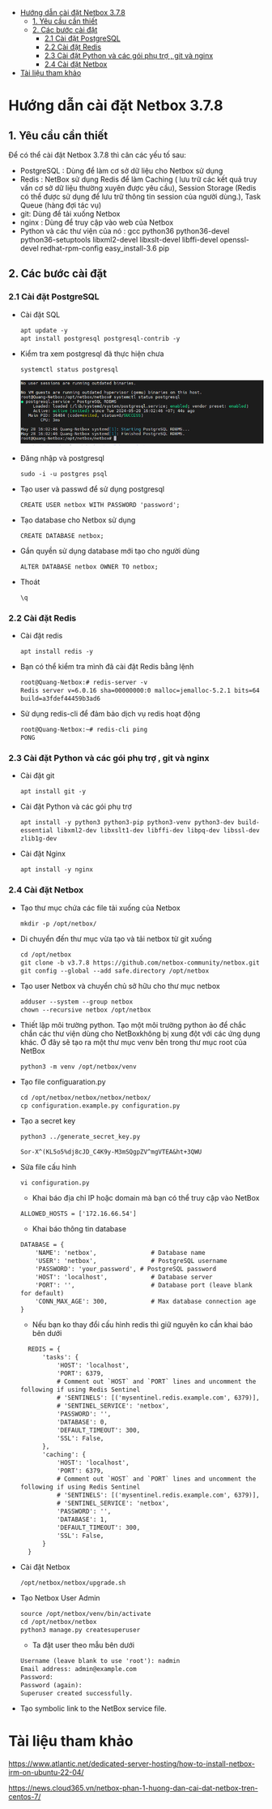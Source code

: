 - [Hướng dẫn cài đặt Netbox 3.7.8](#hướng-dẫn-cài-đặt-netbox-378)
  - [1. Yêu cầu cần thiết](#1-yêu-cầu-cần-thiết)
  - [2. Các bước cài đặt](#2-các-bước-cài-đặt)
    - [2.1 Cài đặt PostgreSQL](#21-cài-đặt-postgresql)
    - [2.2 Cài đặt Redis](#22-cài-đặt-redis)
    - [2.3 Cài đặt Python và các gói phụ trợ , git và nginx](#23-cài-đặt-python-và-các-gói-phụ-trợ--git-và-nginx)
    - [2.4 Cài đặt Netbox](#24-cài-đặt-netbox)
- [Tài liệu tham khảo](#tài-liệu-tham-khảo)
# Hướng dẫn cài đặt Netbox 3.7.8
## 1. Yêu cầu cần thiết
Để có thể cài đặt Netbox 3.7.8 thì cân các yếu tố sau:
- PostgreSQL : Dùng để làm cơ sở dữ liệu cho Netbox sử dụng
- Redis : NetBox sử dụng Redis để làm Caching ( lưu trữ các kết quả truy vấn cơ sở dữ liệu thường xuyên được yêu cầu), Session Storage (Redis có thể được sử dụng để lưu trữ thông tin session của người dùng.), Task Queue (hàng đợi tác vụ)
- git: Dùng để tải xuống Netbox
- nginx : Dùng để truy cập vào web của Netbox
- Python và các thư viện của nó : gcc python36 python36-devel python36-setuptools libxml2-devel libxslt-devel libffi-devel openssl-devel redhat-rpm-config
easy_install-3.6 pip
## 2. Các bước cài đặt
### 2.1 Cài đặt PostgreSQL
- Cài đặt SQL
    ```
    apt update -y
    apt install postgresql postgresql-contrib -y
    ```
- Kiểm tra xem postgresql đã thực hiện chưa
  ```
  systemctl status postgresql
  ```
  ![](../anh/Screenshot_40.png)

- Đăng nhập và postgresql
  ```
  sudo -i -u postgres psql
  ```
- Tạo user và passwd để sử dụng postgresql
  ```
  CREATE USER netbox WITH PASSWORD 'password';
  ```
- Tạo database cho Netbox sử dụng
  ```
  CREATE DATABASE netbox;
  ```
- Gắn quyền sử dụng database mới tạo cho người dùng
  ```
  ALTER DATABASE netbox OWNER TO netbox;
  ```
- Thoát
  ```
  \q
  ```
### 2.2 Cài đặt Redis
- Cài đặt redis
  ```
  apt install redis -y
  ```
- Bạn có thể kiểm tra mình đã cài đặt Redis bằng lệnh
  ```
  root@Quang-Netbox:# redis-server -v
  Redis server v=6.0.16 sha=00000000:0 malloc=jemalloc-5.2.1 bits=64 build=a3fdef44459b3ad6
  ```
- Sử dụng redis-cli để đảm bảo dịch vụ redis hoạt động
  ```
  root@Quang-Netbox:~# redis-cli ping
  PONG
  ```
### 2.3 Cài đặt Python và các gói phụ trợ , git và nginx
- Cài đặt git
  ```
  apt install git -y
  ```
- Cài đặt Python và các gói phụ trợ
  ```
  apt install -y python3 python3-pip python3-venv python3-dev build-essential libxml2-dev libxslt1-dev libffi-dev libpq-dev libssl-dev zlib1g-dev
  ```
- Cài đặt Nginx
  ```
  apt install -y nginx
  ```
### 2.4 Cài đặt Netbox
- Tạo thư mục chứa các file tải xuống của Netbox
  ```
  mkdir -p /opt/netbox/
  ```
- Di chuyển đến thư mục vừa tạo và tải netbox từ git xuống
  ```
  cd /opt/netbox
  git clone -b v3.7.8 https://github.com/netbox-community/netbox.git
  git config --global --add safe.directory /opt/netbox
  ```
- Tạo user Netbox và chuyển chủ sở hữu cho thư mục netbox
  ```
  adduser --system --group netbox
  chown --recursive netbox /opt/netbox
  ```
- Thiết lập môi trường python. Tạo một môi trường python ảo để chắc chắn các thư viện dùng cho NetBoxkhông bị xung đột với các ứng dụng khác. Ở đây sẽ tạo ra một thư mục venv bên trong thư mục root của NetBox
  ```
  python3 -m venv /opt/netbox/venv
  ```
- Tạo file configuaration.py
  ```
  cd /opt/netbox/netbox/netbox/netbox/
  cp configuration.example.py configuration.py
  ```
- Tạo a secret key
  ```
  python3 ../generate_secret_key.py
  ```
  ```
  Sor-X^(KL5o5%dj8cJD_C4K9y-M3mSQgpZV^mgVTEA&ht+3QWU
  ```
- Sửa file cấu hình 
  ```
  vi configuration.py
  ```
  - Khai báo địa chỉ IP hoặc domain mà bạn có thể truy cập vào NetBox
  ```
  ALLOWED_HOSTS = ['172.16.66.54']
  ```
  - Khai báo thông tin database
  ```
  DATABASE = {
      'NAME': 'netbox',               # Database name
      'USER': 'netbox',               # PostgreSQL username
      'PASSWORD': 'your_password', # PostgreSQL password
      'HOST': 'localhost',            # Database server
      'PORT': '',                     # Database port (leave blank for default)
      'CONN_MAX_AGE': 300,            # Max database connection age
  }
  ```
  - Nếu bạn ko thay đổi cấu hình redis thì giữ nguyên ko cần khai báo bên dưới
  ```
    REDIS = {
        'tasks': {
            'HOST': 'localhost',
            'PORT': 6379,
            # Comment out `HOST` and `PORT` lines and uncomment the following if using Redis Sentinel
            # 'SENTINELS': [('mysentinel.redis.example.com', 6379)],
            # 'SENTINEL_SERVICE': 'netbox',
            'PASSWORD': '',
            'DATABASE': 0,
            'DEFAULT_TIMEOUT': 300,
            'SSL': False,
        },
        'caching': {
            'HOST': 'localhost',
            'PORT': 6379,
            # Comment out `HOST` and `PORT` lines and uncomment the following if using Redis Sentinel
            # 'SENTINELS': [('mysentinel.redis.example.com', 6379)],
            # 'SENTINEL_SERVICE': 'netbox',
            'PASSWORD': '',
            'DATABASE': 1,
            'DEFAULT_TIMEOUT': 300,
            'SSL': False,
        }
    }
  ```
- Cài đặt Netbox
  ```
  /opt/netbox/netbox/upgrade.sh
  ```
- Tạo Netbox User Admin
  ```
  source /opt/netbox/venv/bin/activate
  cd /opt/netbox/netbox
  python3 manage.py createsuperuser
  ```
  - Ta đặt user theo mẫu bên dưới
  ```
  Username (leave blank to use 'root'): nadmin
  Email address: admin@example.com
  Password: 
  Password (again): 
  Superuser created successfully.
  ```
- Tạo symbolic link to the NetBox service file.

# Tài liệu tham khảo
https://www.atlantic.net/dedicated-server-hosting/how-to-install-netbox-irm-on-ubuntu-22-04/

https://news.cloud365.vn/netbox-phan-1-huong-dan-cai-dat-netbox-tren-centos-7/